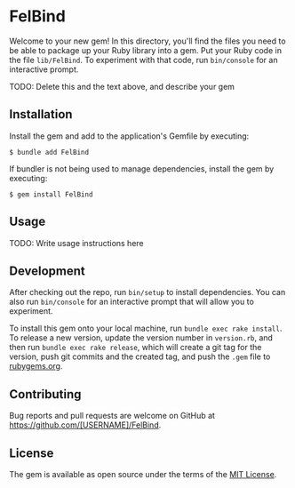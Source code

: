 # FelBind

Welcome to your new gem! In this directory, you'll find the files you need to be able to package up your Ruby library into a gem. Put your Ruby code in the file `lib/FelBind`. To experiment with that code, run `bin/console` for an interactive prompt.

TODO: Delete this and the text above, and describe your gem

## Installation

Install the gem and add to the application's Gemfile by executing:

    $ bundle add FelBind

If bundler is not being used to manage dependencies, install the gem by executing:

    $ gem install FelBind

## Usage

TODO: Write usage instructions here

## Development

After checking out the repo, run `bin/setup` to install dependencies. You can also run `bin/console` for an interactive prompt that will allow you to experiment.

To install this gem onto your local machine, run `bundle exec rake install`. To release a new version, update the version number in `version.rb`, and then run `bundle exec rake release`, which will create a git tag for the version, push git commits and the created tag, and push the `.gem` file to [rubygems.org](https://rubygems.org).

## Contributing

Bug reports and pull requests are welcome on GitHub at https://github.com/[USERNAME]/FelBind.

## License

The gem is available as open source under the terms of the [MIT License](https://opensource.org/licenses/MIT).
